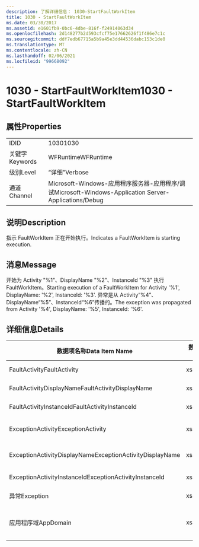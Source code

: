 ```yaml
---
description: 了解详细信息： 1030-StartFaultWorkItem
title: 1030 - StartFaultWorkItem
ms.date: 03/30/2017
ms.assetid: e1601fb9-0bc6-4dbe-816f-f24914063d34
ms.openlocfilehash: 2d148277b2d593cfcf75e17662626f1f486e7c1c
ms.sourcegitcommit: ddf7edb67715a5b9a45e3dd44536dabc153c1de0
ms.translationtype: MT
ms.contentlocale: zh-CN
ms.lasthandoff: 02/06/2021
ms.locfileid: "99668092"
---
```

# <a name="1030---startfaultworkitem"></a><span data-ttu-id="3603c-103">1030 - StartFaultWorkItem</span><span class="sxs-lookup"><span data-stu-id="3603c-103">1030 - StartFaultWorkItem</span></span>

## <a name="properties"></a><span data-ttu-id="3603c-104">属性</span><span class="sxs-lookup"><span data-stu-id="3603c-104">Properties</span></span>  
  
|||  
|-|-|  
|<span data-ttu-id="3603c-105">ID</span><span class="sxs-lookup"><span data-stu-id="3603c-105">ID</span></span>|<span data-ttu-id="3603c-106">1030</span><span class="sxs-lookup"><span data-stu-id="3603c-106">1030</span></span>|  
|<span data-ttu-id="3603c-107">关键字</span><span class="sxs-lookup"><span data-stu-id="3603c-107">Keywords</span></span>|<span data-ttu-id="3603c-108">WFRuntime</span><span class="sxs-lookup"><span data-stu-id="3603c-108">WFRuntime</span></span>|  
|<span data-ttu-id="3603c-109">级别</span><span class="sxs-lookup"><span data-stu-id="3603c-109">Level</span></span>|<span data-ttu-id="3603c-110">“详细”</span><span class="sxs-lookup"><span data-stu-id="3603c-110">Verbose</span></span>|  
|<span data-ttu-id="3603c-111">通道</span><span class="sxs-lookup"><span data-stu-id="3603c-111">Channel</span></span>|<span data-ttu-id="3603c-112">Microsoft-Windows-应用程序服务器-应用程序/调试</span><span class="sxs-lookup"><span data-stu-id="3603c-112">Microsoft-Windows-Application Server-Applications/Debug</span></span>|  
  
## <a name="description"></a><span data-ttu-id="3603c-113">说明</span><span class="sxs-lookup"><span data-stu-id="3603c-113">Description</span></span>  

 <span data-ttu-id="3603c-114">指示 FaultWorkItem 正在开始执行。</span><span class="sxs-lookup"><span data-stu-id="3603c-114">Indicates a FaultWorkItem is starting execution.</span></span>  
  
## <a name="message"></a><span data-ttu-id="3603c-115">消息</span><span class="sxs-lookup"><span data-stu-id="3603c-115">Message</span></span>  

 <span data-ttu-id="3603c-116">开始为 Activity "%1"、DisplayName "%2"、InstanceId "%3" 执行 FaultWorkItem。</span><span class="sxs-lookup"><span data-stu-id="3603c-116">Starting execution of a FaultWorkItem for Activity '%1', DisplayName: '%2', InstanceId: '%3'.</span></span>  <span data-ttu-id="3603c-117">异常是从 Activity“%4”、DisplayName“%5”、InstanceId“%6”传播的。</span><span class="sxs-lookup"><span data-stu-id="3603c-117">The exception was propagated from Activity '%4', DisplayName: '%5', InstanceId: '%6'.</span></span>  
  
## <a name="details"></a><span data-ttu-id="3603c-118">详细信息</span><span class="sxs-lookup"><span data-stu-id="3603c-118">Details</span></span>  
  
|<span data-ttu-id="3603c-119">数据项名称</span><span class="sxs-lookup"><span data-stu-id="3603c-119">Data Item Name</span></span>|<span data-ttu-id="3603c-120">数据项类型</span><span class="sxs-lookup"><span data-stu-id="3603c-120">Data Item Type</span></span>|<span data-ttu-id="3603c-121">说明</span><span class="sxs-lookup"><span data-stu-id="3603c-121">Description</span></span>|  
|--------------------|--------------------|-----------------|  
|<span data-ttu-id="3603c-122">FaultActivity</span><span class="sxs-lookup"><span data-stu-id="3603c-122">FaultActivity</span></span>|<span data-ttu-id="3603c-123">xs:string</span><span class="sxs-lookup"><span data-stu-id="3603c-123">xs:string</span></span>|<span data-ttu-id="3603c-124">错误活动的类型名称。</span><span class="sxs-lookup"><span data-stu-id="3603c-124">The type name of the fault activity.</span></span>|  
|<span data-ttu-id="3603c-125">FaultActivityDisplayName</span><span class="sxs-lookup"><span data-stu-id="3603c-125">FaultActivityDisplayName</span></span>|<span data-ttu-id="3603c-126">xs:string</span><span class="sxs-lookup"><span data-stu-id="3603c-126">xs:string</span></span>|<span data-ttu-id="3603c-127">错误活动的显示名称。</span><span class="sxs-lookup"><span data-stu-id="3603c-127">The display name of the fault activity.</span></span>|  
|<span data-ttu-id="3603c-128">FaultActivityInstanceId</span><span class="sxs-lookup"><span data-stu-id="3603c-128">FaultActivityInstanceId</span></span>|<span data-ttu-id="3603c-129">xs:string</span><span class="sxs-lookup"><span data-stu-id="3603c-129">xs:string</span></span>|<span data-ttu-id="3603c-130">错误活动的实例 ID。</span><span class="sxs-lookup"><span data-stu-id="3603c-130">The instance id of the fault activity.</span></span>|  
|<span data-ttu-id="3603c-131">ExceptionActivity</span><span class="sxs-lookup"><span data-stu-id="3603c-131">ExceptionActivity</span></span>|<span data-ttu-id="3603c-132">xs:string</span><span class="sxs-lookup"><span data-stu-id="3603c-132">xs:string</span></span>|<span data-ttu-id="3603c-133">引发了异常的活动的类型名称。</span><span class="sxs-lookup"><span data-stu-id="3603c-133">The type name of the activity that threw the exception.</span></span>|  
|<span data-ttu-id="3603c-134">ExceptionActivityDisplayName</span><span class="sxs-lookup"><span data-stu-id="3603c-134">ExceptionActivityDisplayName</span></span>|<span data-ttu-id="3603c-135">xs:string</span><span class="sxs-lookup"><span data-stu-id="3603c-135">xs:string</span></span>|<span data-ttu-id="3603c-136">引发了异常的活动的显示名称。</span><span class="sxs-lookup"><span data-stu-id="3603c-136">The display name of the activity that threw the exception.</span></span>|  
|<span data-ttu-id="3603c-137">ExceptionActivityInstanceId</span><span class="sxs-lookup"><span data-stu-id="3603c-137">ExceptionActivityInstanceId</span></span>|<span data-ttu-id="3603c-138">xs:string</span><span class="sxs-lookup"><span data-stu-id="3603c-138">xs:string</span></span>|<span data-ttu-id="3603c-139">引发了异常的活动的实例 ID。</span><span class="sxs-lookup"><span data-stu-id="3603c-139">The instance id of the activity that threw the exception.</span></span>|  
|<span data-ttu-id="3603c-140">异常</span><span class="sxs-lookup"><span data-stu-id="3603c-140">Exception</span></span>|<span data-ttu-id="3603c-141">xs:string</span><span class="sxs-lookup"><span data-stu-id="3603c-141">xs:string</span></span>|<span data-ttu-id="3603c-142">异常的异常详细信息</span><span class="sxs-lookup"><span data-stu-id="3603c-142">The exception details for the exception</span></span>|  
|<span data-ttu-id="3603c-143">应用程序域</span><span class="sxs-lookup"><span data-stu-id="3603c-143">AppDomain</span></span>|<span data-ttu-id="3603c-144">xs:string</span><span class="sxs-lookup"><span data-stu-id="3603c-144">xs:string</span></span>|<span data-ttu-id="3603c-145">由 AppDomain.CurrentDomain.FriendlyName 返回的字符串。</span><span class="sxs-lookup"><span data-stu-id="3603c-145">The string returned by AppDomain.CurrentDomain.FriendlyName.</span></span>|
